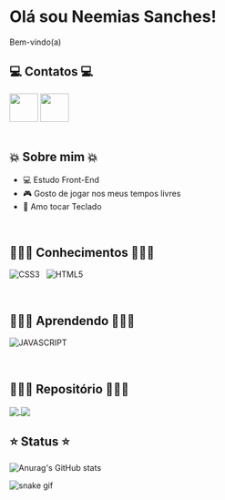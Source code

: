 # Olá sou Neemias Sanches!

Bem-vindo(a)

## 💻 Contatos 💻
<div>
<a href="https://www.linkedin.com/in/neemias-sanches-ba4002273/" target="_blank"><img src="https://cdn.jsdelivr.net/gh/devicons/devicon/icons/linkedin/linkedin-original.svg" widht= 50px; height= 50px></a>
<a href="https://twitter.com/NeemiasTKat" target="_blank"><img src="https://cdn.jsdelivr.net/gh/devicons/devicon/icons/twitter/twitter-original.svg" widht= 50px; height= 50px></a>
</div>
          
          
<br>

## 💥 Sobre mim 💥

- 💻 Estudo Front-End
- 🎮 Gosto de jogar nos meus tempos livres
- 🎹 Amo tocar Teclado

<br>

## 👩🏻‍💻 Conhecimentos 👩🏻‍💻
![CSS3](https://img.shields.io/badge/CSS3-1572B6?style=for-the-badge&logo=css3&logoColor=white) &nbsp;
![HTML5](https://img.shields.io/badge/HTML5-E34F26?style=for-the-badge&logo=html5&logoColor=white) &nbsp;

<br>

## 👩🏻‍💻 Aprendendo 👩🏻‍💻
![JAVASCRIPT](https://img.shields.io/badge/JavaScript-323330?style=for-the-badge&logo=javascript&logoColor=F7DF1E) &nbsp;

<br>

## 👩🏻‍💻 Repositório 👩🏻‍💻
<a href="https://github.com/NeemiasTKat/listagem-pokemon">
  <img align="center" src="https://github-readme-stats.vercel.app/api/pin/?username=NeemiasTKat&repo=listagem-pokemon" />
</a>
<a href="https://github.com/NeemiasTKat/NeemiasTKat">
  <img align="center" src="https://github-readme-stats.vercel.app/api/pin/?username=NeemiasTKat&repo=NeemiasTKat" />
</a>

## ⭐ Status ⭐
![Anurag's GitHub stats](https://github-readme-stats.vercel.app/api?username=NeemiasTKat&show_icons=true&theme=radical)
</a> &nbsp; 

![snake gif](https://github.com/NeemiasTKat/NeemiasTKat/blob/output/github-contribution-grid-snake.svg)
